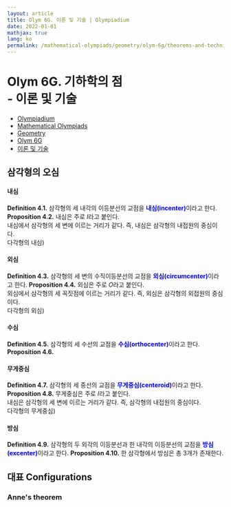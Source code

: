 ```yaml
---
layout: article
title: Olym 6G. 이론 및 기술 | Olympiadium
date: 2022-01-01
mathjax: true
lang: ko
permalink: /mathematical-olympiads/geometry/olym-6g/theorems-and-techniques/
---
```

# Olym 6G. 기하학의 점 <br> <ssup> - 이론 및 기술</ssup>

<ul class="breadcrumb">
	<li><a href="{{ site.url }}">Olympiadium</a></li> 
	<li><a href="{{ site.url }}mathematical-olympiads/">Mathematical Olympiads</a></li> 
	<li><a href="{{ site.url }}mathematical-olympiads/geometry/">Geometry</a></li> 
	<li><a href="{{ site.url }}mathematical-olympiads/geometry/olym-6g/">Olym 6G</a></li> 
	<li><a href="{{ site.url }}mathematical-olympiads/geometry/olym-6g/theorems-and-techniques/">이론 및 기술</a></li>
</ul>

## 삼각형의 오심
#### 내심
<yellowboard><b>Definition 4.1.</b> 삼각형의 세 내각의 이등분선의 교점을 <span style="color:blue"><b>내심(incenter)</b></span>이라고 한다. </yellowboard>
<orangeboard><b>Proposition 4.2.</b> 내심은 주로 $I$라고 붙인다. <br> 내심에서 삼각형의 세 변에 이르는 거리가 같다. 즉, 내심은 삼각형의 내접원의 중심이다. <br> 다각형의 내심)</orangeboard>
#### 외심
<yellowboard><b>Definition 4.3.</b> 삼각형의 세 변의 수직이등분선의 교점을 <span style="color:blue"><b>외심(circumcenter)</b></span>이라고 한다. </yellowboard>
<orangeboard><b>Proposition 4.4.</b> 외심은 주로 $O$라고 붙인다. <br> 외심에서 삼각형의 세 꼭짓점에 이르는 거리가 같다. 즉, 외심은 삼각형의 외접원의 중심이다. <br> 다각형의 외심)</orangeboard>
#### 수심
<yellowboard><b>Definition 4.5.</b> 삼각형의 세 수선의 교점을 <span style="color:blue"><b>수심(orthocenter)</b></span>이라고 한다. </yellowboard>
<orangeboard><b>Proposition 4.6.</b> </orangeboard>
#### 무게중심
<yellowboard><b>Definition 4.7.</b> 삼각형의 세 중선의 교점을 <span style="color:blue"><b>무게중심(centeroid)</b></span>이라고 한다. </yellowboard>
<orangeboard><b>Proposition 4.8.</b> 무게중심은 주로 $I$라고 붙인다. <br> 내심은 삼각형의 세 변에 이르는 거리가 같다. 즉, 삼각형의 내접원의 중심이다. <br> 다각형의 무게중심) </orangeboard>
#### 방심
<yellowboard><b>Definition 4.9.</b> 삼각형의 두 외각의 이등분선과 한 내각의 이등분선의 교점을 <span style="color:blue"><b>방심(excenter)</b></span>이라고 한다. </yellowboard>
<orangeboard><b>Proposition 4.10.</b> 한 삼각형에서 방심은 총 3개가 존재한다. </orangeboard>

### 

## 대표 Configurations
### Anne's theorem
